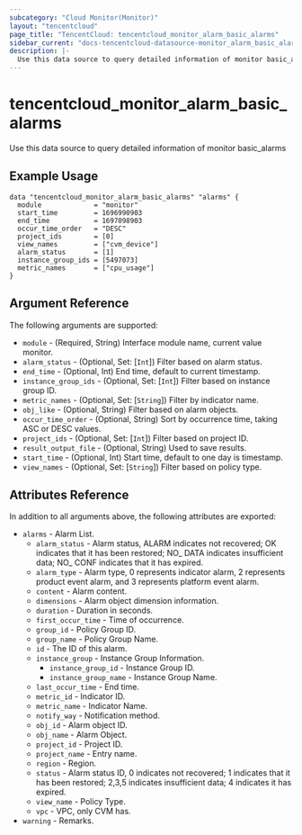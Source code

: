 ```yaml
---
subcategory: "Cloud Monitor(Monitor)"
layout: "tencentcloud"
page_title: "TencentCloud: tencentcloud_monitor_alarm_basic_alarms"
sidebar_current: "docs-tencentcloud-datasource-monitor_alarm_basic_alarms"
description: |-
  Use this data source to query detailed information of monitor basic_alarms
---
```


# tencentcloud_monitor_alarm_basic_alarms

Use this data source to query detailed information of monitor basic_alarms

## Example Usage

```hcl
data "tencentcloud_monitor_alarm_basic_alarms" "alarms" {
  module             = "monitor"
  start_time         = 1696990903
  end_time           = 1697098903
  occur_time_order   = "DESC"
  project_ids        = [0]
  view_names         = ["cvm_device"]
  alarm_status       = [1]
  instance_group_ids = [5497073]
  metric_names       = ["cpu_usage"]
}
```

## Argument Reference

The following arguments are supported:

* `module` - (Required, String) Interface module name, current value monitor.
* `alarm_status` - (Optional, Set: [`Int`]) Filter based on alarm status.
* `end_time` - (Optional, Int) End time, default to current timestamp.
* `instance_group_ids` - (Optional, Set: [`Int`]) Filter based on instance group ID.
* `metric_names` - (Optional, Set: [`String`]) Filter by indicator name.
* `obj_like` - (Optional, String) Filter based on alarm objects.
* `occur_time_order` - (Optional, String) Sort by occurrence time, taking ASC or DESC values.
* `project_ids` - (Optional, Set: [`Int`]) Filter based on project ID.
* `result_output_file` - (Optional, String) Used to save results.
* `start_time` - (Optional, Int) Start time, default to one day is timestamp.
* `view_names` - (Optional, Set: [`String`]) Filter based on policy type.

## Attributes Reference

In addition to all arguments above, the following attributes are exported:

* `alarms` - Alarm List.
  * `alarm_status` - Alarm status, ALARM indicates not recovered; OK indicates that it has been restored; NO_ DATA indicates insufficient data; NO_ CONF indicates that it has expired.
  * `alarm_type` - Alarm type, 0 represents indicator alarm, 2 represents product event alarm, and 3 represents platform event alarm.
  * `content` - Alarm content.
  * `dimensions` - Alarm object dimension information.
  * `duration` - Duration in seconds.
  * `first_occur_time` - Time of occurrence.
  * `group_id` - Policy Group ID.
  * `group_name` - Policy Group Name.
  * `id` - The ID of this alarm.
  * `instance_group` - Instance Group Information.
    * `instance_group_id` - Instance Group ID.
    * `instance_group_name` - Instance Group Name.
  * `last_occur_time` - End time.
  * `metric_id` - Indicator ID.
  * `metric_name` - Indicator Name.
  * `notify_way` - Notification method.
  * `obj_id` - Alarm object ID.
  * `obj_name` - Alarm Object.
  * `project_id` - Project ID.
  * `project_name` - Entry name.
  * `region` - Region.
  * `status` - Alarm status ID, 0 indicates not recovered; 1 indicates that it has been restored; 2,3,5 indicates insufficient data; 4 indicates it has expired.
  * `view_name` - Policy Type.
  * `vpc` - VPC, only CVM has.
* `warning` - Remarks.


